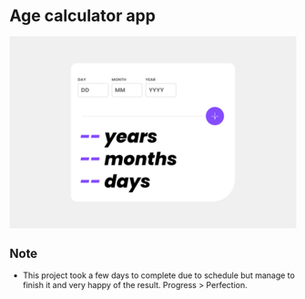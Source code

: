 # Age calculator app

![Age calculator App](./result/desktop%20(2).png)

## Note

- This project took a few days to complete due to schedule but manage to finish it and very happy of the result. Progress > Perfection.

